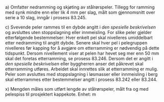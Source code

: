 a) Omfatter nedramming og skjøting av stålrørspeler.
Tillegg for ramming med synk mindre enn eller lik 4 mm per slag, målt som gjennomsnitt over serie a 10 slag, inngår i prosess 83.245.

c) Svevende peler rammes til en dybde angitt i *den spesielle beskrivelsen* og avsluttes uten stoppslagning eller innmeisling. For slike peler gjelder etterfølgende bestemmelser:
Hver enkelt pel skal nivelleres umiddelbart etter nedramming til angitt dybde. Senere skal hver pel i pelegruppen nivelleres før kapping for å avgjøre om etterramming er nødvendig på dette tidspunkt.
Dersom nivellement viser at pelen har hevet seg mer enn 50 mm skal det foretas etterramming, se prosess 83.246. Dersom det er angitt i *den spesielle beskrivelsen* eller byggherren anser det påkrevet skal etterramming utføres. Arbeidet skal innrettes slik at etterramming er mulig.
Peler som avsluttes med stoppslagning i løsmasser eller innmeisling i berg skal etterrammes etter bestemmelser angitt i prosess 83.242 eller 83.244.

x) Mengden måles som utført lengde av stålrørspeler, målt fra og med pelespiss til prosjektert kappekote. Enhet: m

